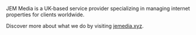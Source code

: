 JEM Media is a UK-based service provider specializing in managing internet properties for clients worldwide.  

Discover more about what we do by visiting [jemedia.xyz](https://jemedia.xyz).
